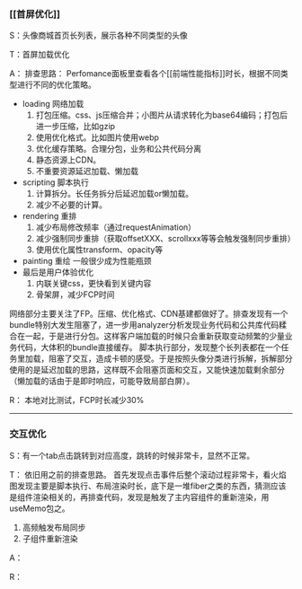 
### [[首屏优化]]
S：头像商城首页长列表，展示各种不同类型的头像

T：首屏加载优化

A：
排查思路：
Perfomance面板里查看各个[[前端性能指标]]时长，根据不同类型进行不同的优化策略。
- loading 网络加载
	1. 打包压缩。css、js压缩合并；小图片从请求转化为base64编码；打包后进一步压缩，比如gzip
	2. 使用优化格式。比如图片使用webp
	3. 优化缓存策略。合理分包，业务和公共代码分离
	4. 静态资源上CDN。
	5. 不重要资源延迟加载、懒加载
- scripting 脚本执行
	1. 计算拆分。长任务拆分后延迟加载or懒加载。
	2. 减少不必要的计算。
- rendering 重排
	1. 减少布局修改频率（通过requestAnimation）
	2. 减少强制同步重排（获取offsetXXX、scrollxxx等等会触发强制同步重排）
	3. 使用优化属性transform、opacity等
- painting 重绘
	一般很少成为性能瓶颈
- 最后是用户体验优化
	1. 内联关键css，更快看到关键内容
	2. 骨架屏，减少FCP时间

网络部分主要关注了FP。压缩、优化格式、CDN基建都做好了。排查发现有一个bundle特别大发生阻塞了，进一步用analyzer分析发现业务代码和公共库代码糅合在一起，于是进行分包。这样客户端加载的时候只会重新获取变动频繁的少量业务代码，大体积的bundle直接缓存。
	脚本执行部分，发现整个长列表都在一个任务里加载，阻塞了交互，造成卡顿的感受。于是按照头像分类进行拆解，拆解部分使用的是延迟加载的思路，这样既不会阻塞页面和交互，又能快速加载剩余部分（懒加载的话由于是即时响应，可能导致局部白屏）。


R：
本地对比测试，FCP时长减少30%


---

### 交互优化
S：有一个tab点击跳转到对应高度，跳转的时候非常卡，显然不正常。

T：
依旧用之前的排查思路。
首先发现点击事件后整个滚动过程非常卡，看火焰图发现主要是脚本执行、布局渲染时长，底下是一堆fiber之类的东西，猜测应该是组件渲染相关的，再排查代码，发现是触发了主内容组件的重新渲染，用useMemo包之。
1. 高频触发布局同步
2. 子组件重新渲染


A：

R：



